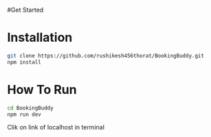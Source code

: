 #Get Started
# Installation

```bash
git clone https://github.com/rushikesh456thorat/BookingBuddy.git
npm install
```
# How To Run

```bash
cd BookingBuddy
npm run dev
```
Clik on link of localhost in terminal
